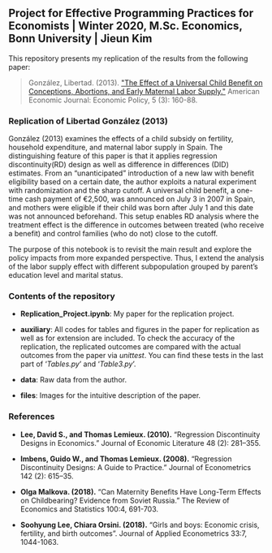 ## Project for Effective Programming Practices for Economists | Winter 2020, M.Sc. Economics, Bonn University | Jieun Kim


This repository presents my replication of the results from the following paper:

> González, Libertad. (2013). ["The Effect of a Universal Child Benefit on Conceptions, Abortions, and Early Maternal Labor Supply."](https://www.aeaweb.org/articles?id=10.1257/pol.5.3.160) American Economic Journal: Economic Policy, 5 (3): 160-88.
 

### Replication of Libertad González (2013) 


González (2013) examines the effects of a child subsidy on fertility, household expenditure, and maternal labor supply in Spain. The distinguishing feature of this paper is that it applies regression discontinuity(RD) design as well as difference in differences (DID) estimates. From an “unanticipated” introduction of a new law with benefit eligibility based on a certain date, the author exploits a natural experiment with randomization and the sharp cutoff. A universal child benefit, a one-time cash payment of €2,500, was announced on July 3 in 2007 in Spain, and mothers were eligible if their child was born after July 1 and this date was not announced beforehand. This setup enables RD analysis where the treatment effect is the difference in outcomes between treated (who receive a benefit) and control families (who do not) close to the cutoff.      

The purpose of this notebook is to revisit the main result and explore the policy impacts from more expanded perspective. Thus, I extend the analysis of the labor supply effect with different subpopulation grouped by parent’s education level and marital status.


### Contents of the repository 
* **Replication_Project.ipynb**: My paper for the replication project.  

* **auxiliary**: All codes for tables and figures in the paper for replication as well as for extension are included. To check the accuracy of the replication, the replicated outcomes are compared with the actual outcomes from the paper via _unittest_. You can find these tests in the last part of ‘_Tables.py_’ and ‘_Table3.py_’. 

* **data**: Raw data from the author.

* **files**: Images for the intuitive description of the paper.


### References


*	**Lee, David S., and Thomas Lemieux. (2010).** “Regression Discontinuity Designs in Economics.” Journal of Economic Literature 48 (2): 281–355.

*	**Imbens, Guido W., and Thomas Lemieux. (2008).** “Regression Discontinuity Designs: A Guide to Practice.” Journal of Econometrics 142 (2): 615–35. 
 
*	**Olga Malkova. (2018).** “Can Maternity Benefits Have Long-Term Effects on Childbearing? Evidence from Soviet Russia.” The Review of Economics and Statistics 100:4, 691-703. 

*	**Soohyung Lee, Chiara Orsini. (2018).** “Girls and boys: Economic crisis, fertility, and birth outcomes”. Journal of Applied Econometrics 33:7, 1044-1063.
